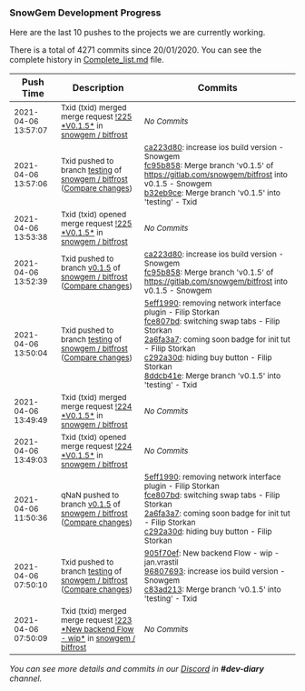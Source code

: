 
### SnowGem Development Progress

Here are the last 10 pushes to the projects we are currently working.

There is a total of 4271 commits since 20/01/2020. You can see the complete history in
 [Complete_list.md](Complete_list.md) file.

| Push Time | Description | Commits |
| --- | --- | --- |
| <sub>2021-04-06 13:57:07</sub> | <sub>Txid (txid) merged merge request [\!225 \*V0\.1\.5\*](https://gitlab.com/snowgem/bitfrost/-/merge_requests/225) in [snowgem / bitfrost](https://gitlab.com/snowgem/bitfrost)</sub> | <sub>_No Commits_</sub> |
| <sub>2021-04-06 13:57:06</sub> | <sub>Txid pushed to branch [testing](https://gitlab.com/snowgem/bitfrost/commits/testing) of [snowgem / bitfrost](https://gitlab.com/snowgem/bitfrost) ([Compare changes](https://gitlab.com/snowgem/bitfrost/compare/8ddcb41eec1731dadf551b362a43d5bba8a4db9e...b32eb9cef0b5f37e69fba7a2705db4233753c547))</sub> | <sub>[ca223d80](https://gitlab.com/snowgem/bitfrost/-/commit/ca223d80891b8ea55830a7077ba7c051d9aa79a0): increase ios build version - Snowgem<br>[fc95b858](https://gitlab.com/snowgem/bitfrost/-/commit/fc95b8582bee24d8cc0dee31f82e3faeee8e7fbc): Merge branch 'v0.1.5' of https://gitlab.com/snowgem/bitfrost into v0.1.5 - Snowgem<br>[b32eb9ce](https://gitlab.com/snowgem/bitfrost/-/commit/b32eb9cef0b5f37e69fba7a2705db4233753c547): Merge branch 'v0.1.5' into 'testing' - Txid</sub> |
| <sub>2021-04-06 13:53:38</sub> | <sub>Txid (txid) opened merge request [\!225 \*V0\.1\.5\*](https://gitlab.com/snowgem/bitfrost/-/merge_requests/225) in [snowgem / bitfrost](https://gitlab.com/snowgem/bitfrost)</sub> | <sub>_No Commits_</sub> |
| <sub>2021-04-06 13:52:39</sub> | <sub>Txid pushed to branch [v0\.1\.5](https://gitlab.com/snowgem/bitfrost/commits/v0.1.5) of [snowgem / bitfrost](https://gitlab.com/snowgem/bitfrost) ([Compare changes](https://gitlab.com/snowgem/bitfrost/compare/c292a30d1a31c36a0fb2e1a9573f7293cb3c3ff5...fc95b8582bee24d8cc0dee31f82e3faeee8e7fbc))</sub> | <sub>[ca223d80](https://gitlab.com/snowgem/bitfrost/-/commit/ca223d80891b8ea55830a7077ba7c051d9aa79a0): increase ios build version - Snowgem<br>[fc95b858](https://gitlab.com/snowgem/bitfrost/-/commit/fc95b8582bee24d8cc0dee31f82e3faeee8e7fbc): Merge branch 'v0.1.5' of https://gitlab.com/snowgem/bitfrost into v0.1.5 - Snowgem</sub> |
| <sub>2021-04-06 13:50:04</sub> | <sub>Txid pushed to branch [testing](https://gitlab.com/snowgem/bitfrost/commits/testing) of [snowgem / bitfrost](https://gitlab.com/snowgem/bitfrost) ([Compare changes](https://gitlab.com/snowgem/bitfrost/compare/c83ad21324844a4fe78587b88e680cebe380a512...8ddcb41eec1731dadf551b362a43d5bba8a4db9e))</sub> | <sub>[5eff1990](https://gitlab.com/snowgem/bitfrost/-/commit/5eff1990f32542a0e8c6fc1999e74af57b0d78de): removing network interface plugin - Filip Storkan<br>[fce807bd](https://gitlab.com/snowgem/bitfrost/-/commit/fce807bd1398a767b769afdc67c5d5872e99bfd0): switching swap tabs - Filip Storkan<br>[2a6fa3a7](https://gitlab.com/snowgem/bitfrost/-/commit/2a6fa3a7dfb84e7d87c38127f7aea346d791c043): coming soon badge for init tut - Filip Storkan<br>[c292a30d](https://gitlab.com/snowgem/bitfrost/-/commit/c292a30d1a31c36a0fb2e1a9573f7293cb3c3ff5): hiding buy button - Filip Storkan<br>[8ddcb41e](https://gitlab.com/snowgem/bitfrost/-/commit/8ddcb41eec1731dadf551b362a43d5bba8a4db9e): Merge branch 'v0.1.5' into 'testing' - Txid</sub> |
| <sub>2021-04-06 13:49:49</sub> | <sub>Txid (txid) merged merge request [\!224 \*V0\.1\.5\*](https://gitlab.com/snowgem/bitfrost/-/merge_requests/224) in [snowgem / bitfrost](https://gitlab.com/snowgem/bitfrost)</sub> | <sub>_No Commits_</sub> |
| <sub>2021-04-06 13:49:03</sub> | <sub>Txid (txid) opened merge request [\!224 \*V0\.1\.5\*](https://gitlab.com/snowgem/bitfrost/-/merge_requests/224) in [snowgem / bitfrost](https://gitlab.com/snowgem/bitfrost)</sub> | <sub>_No Commits_</sub> |
| <sub>2021-04-06 11:50:36</sub> | <sub>qNaN pushed to branch [v0\.1\.5](https://gitlab.com/snowgem/bitfrost/commits/v0.1.5) of [snowgem / bitfrost](https://gitlab.com/snowgem/bitfrost) ([Compare changes](https://gitlab.com/snowgem/bitfrost/compare/96807693522b07ef6bf99c55bd900921550b8d94...c292a30d1a31c36a0fb2e1a9573f7293cb3c3ff5))</sub> | <sub>[5eff1990](https://gitlab.com/snowgem/bitfrost/-/commit/5eff1990f32542a0e8c6fc1999e74af57b0d78de): removing network interface plugin - Filip Storkan<br>[fce807bd](https://gitlab.com/snowgem/bitfrost/-/commit/fce807bd1398a767b769afdc67c5d5872e99bfd0): switching swap tabs - Filip Storkan<br>[2a6fa3a7](https://gitlab.com/snowgem/bitfrost/-/commit/2a6fa3a7dfb84e7d87c38127f7aea346d791c043): coming soon badge for init tut - Filip Storkan<br>[c292a30d](https://gitlab.com/snowgem/bitfrost/-/commit/c292a30d1a31c36a0fb2e1a9573f7293cb3c3ff5): hiding buy button - Filip Storkan</sub> |
| <sub>2021-04-06 07:50:10</sub> | <sub>Txid pushed to branch [testing](https://gitlab.com/snowgem/bitfrost/commits/testing) of [snowgem / bitfrost](https://gitlab.com/snowgem/bitfrost) ([Compare changes](https://gitlab.com/snowgem/bitfrost/compare/52a970a99da087e5ef5112a46f0dbf5504bb8afe...c83ad21324844a4fe78587b88e680cebe380a512))</sub> | <sub>[905f70ef](https://gitlab.com/snowgem/bitfrost/-/commit/905f70ef2a056c2ffb544f184dc383db8bbd9e1f): New backend Flow - wip - jan.vrastil<br>[96807693](https://gitlab.com/snowgem/bitfrost/-/commit/96807693522b07ef6bf99c55bd900921550b8d94): increase ios build version - Snowgem<br>[c83ad213](https://gitlab.com/snowgem/bitfrost/-/commit/c83ad21324844a4fe78587b88e680cebe380a512): Merge branch 'v0.1.5' into 'testing' - Txid</sub> |
| <sub>2021-04-06 07:50:09</sub> | <sub>Txid (txid) merged merge request [\!223 \*New backend Flow \- wip\*](https://gitlab.com/snowgem/bitfrost/-/merge_requests/223) in [snowgem / bitfrost](https://gitlab.com/snowgem/bitfrost)</sub> | <sub>_No Commits_</sub> |

_You can see more details and commits in our [Discord](https://discord.gg/zumGnbg) in **#dev-diary** channel._
